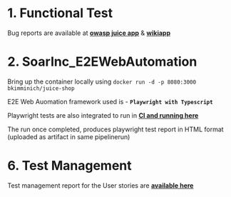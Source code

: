 # 1. Functional Test
Bug reports are available at **[owasp juice app](https://github.com/Aishwarya-U-R/SoarInc_E2EWebAutomation/blob/main/Functional_Test_Bugs_Reports/OWASP_JuiceShop_BugReport.pdf)** & **[wikiapp](https://github.com/Aishwarya-U-R/SoarInc_E2EWebAutomation/blob/main/Functional_Test_Bugs_Reports/Wikiapp_BugReport.pdf)**

# 2. SoarInc_E2EWebAutomation

Bring up the container locally using `docker run -d -p 8080:3000 bkimminich/juice-shop`

E2E Web Auomation framework used is - **`Playwright with Typescript`**

Playwright tests are also integrated to run in **[CI and running here](https://github.com/Aishwarya-U-R/SoarInc_E2EWebAutomation/actions/workflows/playwright.yml)**

The run once completed, produces playwright test report in HTML format (uploaded as artifact in same pipelinerun)

# 6. Test Management
Test management report for the User stories are **[available here](https://github.com/Aishwarya-U-R/SoarInc_E2EWebAutomation/blob/main/TestManagement_Report/Test%20mangement.pdf)**

